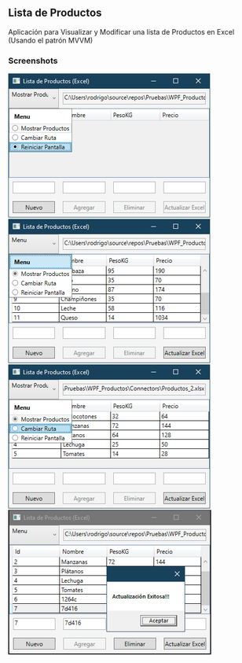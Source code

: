 ## Lista de Productos

Aplicación para Visualizar y Modificar una lista de Productos en Excel (Usando el patrón MVVM)

### Screenshots

![Reiniciar_Pantalla](img/Reiniciar_Pantalla.png)
![Mostrar_Productos](img/Mostrar_Productos.png)
![Cambiar_Ruta](img/Cambiar_Ruta.png)
![Agregar_y_Actualizar](img/Agregar_y_Actualizar.png)
 

